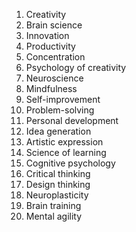 1. Creativity
2. Brain science
3. Innovation
4. Productivity
5. Concentration
6. Psychology of creativity
7. Neuroscience
8. Mindfulness
9. Self-improvement
10. Problem-solving
11. Personal development
12. Idea generation
13. Artistic expression
14. Science of learning
15. Cognitive psychology
16. Critical thinking
17. Design thinking
18. Neuroplasticity
19. Brain training
20. Mental agility
